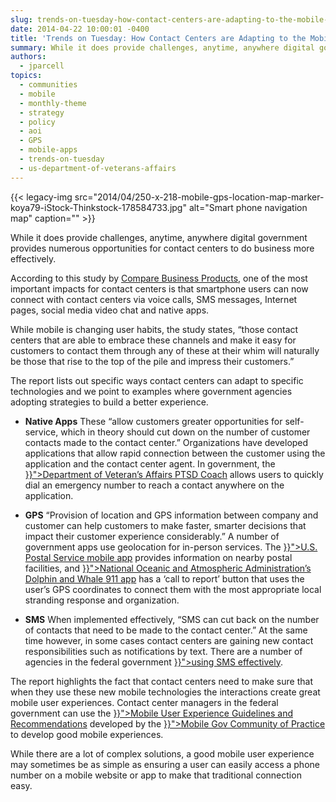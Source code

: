 ```yaml
---
slug: trends-on-tuesday-how-contact-centers-are-adapting-to-the-mobile-user
date: 2014-04-22 10:00:01 -0400
title: 'Trends on Tuesday: How Contact Centers are Adapting to the Mobile User'
summary: While it does provide challenges, anytime, anywhere digital government provides numerous opportunities for contact centers to do business more effectively. According to this study by Compare Business Products, one of the most important impacts for contact centers is that smartphone users can now connect with contact centers via voice calls, SMS messages, Internet pages, social
authors:
  - jparcell
topics:
  - communities
  - mobile
  - monthly-theme
  - strategy
  - policy
  - aoi
  - GPS
  - mobile-apps
  - trends-on-tuesday
  - us-department-of-veterans-affairs
---
```


{{< legacy-img src="2014/04/250-x-218-mobile-gps-location-map-marker-koya79-iStock-Thinkstock-178584733.jpg" alt="Smart phone navigation map" caption="" >}}

While it does provide challenges, anytime, anywhere digital government provides numerous opportunities for contact centers to do business more effectively.

<p>
  According to this study by <a href="http://resources.idgenterprise.com/original/AST-0109688_the-impact-of-mobile-on-contact-centers.pdf">Compare Business Products</a>, one of the most important impacts for contact centers is that smartphone users can now connect with contact centers via voice calls, SMS messages, Internet pages, social media video chat and native apps.
</p>

<p>
  While mobile is changing user habits, the study states, “those contact centers that are able to embrace these channels and make it easy for customers to contact them through any of these at their whim will naturally be those that rise to the top of the pile and impress their customers.”
</p>

<p>
  The report lists out specific ways contact centers can adapt to specific technologies and we point to examples where government agencies adopting strategies to build a better experience.
</p>

  * <p>
      <strong>Native Apps</strong> These “allow customers greater opportunities for self-service, which in theory should cut down on the number of customer contacts made to the contact center.” Organizations have developed applications that allow rapid connection between the customer using the application and the contact center agent. In government, the <a href="{{< ref "2013-06-18-veterans-affairs-ptsd-coach.md" >}}">Department of Veteran’s Affairs PTSD Coach</a> allows users to quickly dial an emergency number to reach a contact anywhere on the application.
    </p>

  * <p>
      <strong>GPS</strong> “Provision of location and GPS information between company and customer can help customers to make faster, smarter decisions that impact their customer experience considerably.&#8221; A number of government apps use geolocation for in-person services. The <a href="{{< ref "2013-05-09-usps-mobile-app-updates.md" >}}">U.S. Postal Service mobile app</a> provides information on nearby postal facilities, and <a href="{{< ref "2013-10-24-dolphin-and-whale-apps-from-noaa-fisheries.md" >}}">National Oceanic and Atmospheric Administration&#8217;s Dolphin and Whale 911 app</a> has a ‘call to report’ button that uses the user’s GPS coordinates to connect them with the most appropriate local stranding response and organization.
    </p>

  * <p>
      <strong>SMS</strong> When implemented effectively, &#8220;SMS can cut back on the number of contacts that need to be made to the contact center.&#8221; At the same time however, in some cases contact centers are gaining new contact responsibilities such as notifications by text. There are a number of agencies in the federal government <a href="{{< ref "2012-08-21-sms-or-short-message-service.md" >}}">using SMS effectively</a>.
    </p>

<p>
  The report highlights the fact that contact centers need to make sure that when they use these new mobile technologies the interactions create great mobile user experiences. Contact center managers in the federal government can use the <a href="{{< ref "mobile-user-experience-guidelines-and-recommendations.md" >}}">Mobile User Experience Guidelines and Recommendations</a> developed by the <a title="Mobile" href="{{< ref "/communities" >}}">Mobile Gov Community of Practice</a> to develop good mobile experiences.
</p>

While there are a lot of complex solutions, a good mobile user experience may sometimes be as simple as ensuring a user can easily access a phone number on a mobile website or app to make that traditional connection easy.
